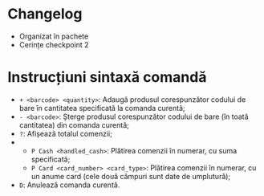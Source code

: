 # Changelog
- Organizat în pachete
- Cerințe checkpoint 2

# Instrucțiuni sintaxă comandă
 - ```+ <barcode> <quantity>```: Adaugă produsul corespunzător codului de bare în cantitatea specificată la comanda curentă;
 - ```- <barcode>```: Șterge produsul corespunzător codului de bare (în toată cantitatea) din comanda curentă;
 - ```?```: Afișează totalul comenzii;
 - - ```P Cash <handled_cash>```: Plătirea comenzii în numerar, cu suma specificată;
   - ```P Card <card_number> <card_type>```: Plătirea comenzii în numerar, cu un anume card (cele două câmpuri sunt date de umplutură);
 - ```D```: Anulează comanda curentă.
